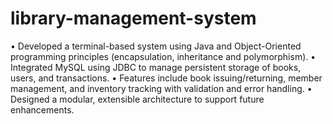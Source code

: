 # library-management-system

•	Developed a terminal-based system using Java and Object-Oriented programming principles (encapsulation, inheritance and polymorphism).
•	Integrated MySQL using JDBC to manage persistent storage of books, users, and transactions.
•	Features include book issuing/returning, member management, and inventory tracking with validation and error handling.
•	Designed a modular, extensible architecture to support future enhancements.
